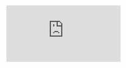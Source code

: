 [![BCH compliance](https://bettercodehub.com/edge/badge/aawadall/rl.js?branch=master)](https://bettercodehub.com/)
